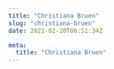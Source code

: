 ```yaml
---
title: "Christiana Bruen"
slug: "christiana-bruen"
date: 2021-02-20T06:51:34Z

meta:
  title: "Christiana Bruen"
---
```


